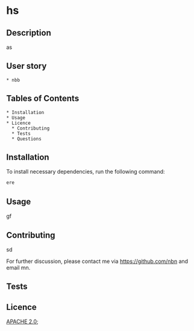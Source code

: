 
  # hs

  ## Description
  as

  ## User story
  
  ```
  * nbb
  ```

  ## Tables of Contents
    * Installation
    * Usage
    * Licence
      * Contributing
      * Tests
      * Questions

  ## Installation

  To install necessary dependencies, run the following command:

  ``` bash 
  ere
  ```
  
  ## Usage
  gf

  ## Contributing
  sd

  For further discussion, please contact me via https://github.com/nbn and email mn.

  ## Tests

  ## Licence
  
  [APACHE 2.0](https://choosealicense.com/licenses/apache-2.0);

